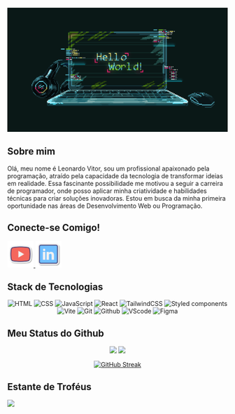 

<p align="center">
  <img src="assets/Banner.gif" alt="Banner" width="800"/>
</p>

## Sobre mim
Olá, meu nome é Leonardo Vitor, sou um profissional apaixonado pela programação, atraído pela capacidade da tecnologia de transformar ideias em realidade. Essa fascinante possibilidade me motivou a seguir a carreira de programador, onde posso aplicar minha criatividade e habilidades técnicas para criar soluções inovadoras. Estou em busca da minha primeira oportunidade nas áreas de Desenvolvimento Web ou Programação.

## Conecte-se Comigo!

<p align="left">
  <a href="https://www.youtube.com/@Devfolio-r8w" target="_blank">
    <img src="assets/youtube-icon.svg" alt="Youtube" width="60px"/>
  </a>
  <a href="https://www.linkedin.com/in/leonardovitorribeirorego?utm_source=share&utm_campaign=share_via&utm_content=profile&utm_medium=android_app" target="_blank">
    <img src="assets/linkedin-icon.svg" alt="Youtube" width="60px"/>
  </a>
</p>

## Stack de Tecnologias

<p align="center">
  <img src="https://cdn.jsdelivr.net/gh/devicons/devicon@latest/icons/html5/html5-plain-wordmark.svg" alt="HTML" height="60px"/>
  <img src="https://cdn.jsdelivr.net/gh/devicons/devicon@latest/icons/css3/css3-plain-wordmark.svg" alt="CSS" height="60px"/>
  <img src="https://cdn.jsdelivr.net/gh/devicons/devicon@latest/icons/javascript/javascript-plain.svg" alt="JavaScript" height="60px"/>
  <img src="https://cdn.jsdelivr.net/gh/devicons/devicon@latest/icons/react/react-original-wordmark.svg" alt="React" height="60px"/>
  <img src="https://cdn.jsdelivr.net/gh/devicons/devicon@latest/icons/tailwindcss/tailwindcss-original.svg" alt="TailwindCSS" height="60px"/>
  <img src="https://cdn.jsdelivr.net/gh/devicons/devicon@latest/icons/styledcomponents/styledcomponents-original-wordmark.svg" alt="Styled components" height="60px"/>
  <img src="https://cdn.jsdelivr.net/gh/devicons/devicon@latest/icons/vitejs/vitejs-original.svg" alt="Vite" height="60px"/>
  <img src="https://cdn.jsdelivr.net/gh/devicons/devicon@latest/icons/git/git-original.svg" alt="Git" height="60px"/>
  <img src="https://cdn.jsdelivr.net/gh/devicons/devicon@latest/icons/github/github-original.svg" alt="Github" height="60px"/>
  <img src="https://cdn.jsdelivr.net/gh/devicons/devicon@latest/icons/vscode/vscode-original.svg" alt="VScode" height="60px"/>
  <img src="https://cdn.jsdelivr.net/gh/devicons/devicon@latest/icons/figma/figma-original.svg" alt="Figma" height="60px"/>
</p>



## Meu Status do Github

<p align="center">
  <img src="https://github-readme-stats.vercel.app/api?username=LeonardoVRR&show_icons=true&theme=dark&locale=pt-br" width="420"/>
  <img src="https://github-readme-stats.vercel.app/api/top-langs/?username=LeonardoVRR&layout=compact&theme=dark&locale=pt-br" width="320"/>
</p>


<p align="center">
  <a href="https://git.io/streak-stats"><img src="https://github-readme-streak-stats.herokuapp.com?user=LeonardoVRR&theme=dark&locale=pt_BR" alt="GitHub Streak" /></a>
</p>

## Estante de Troféus

<p align="left">
  <img src="https://github-profile-trophy.vercel.app/?username=LeonardoVRR&no-frame=true&theme=aura&rank=?,-?&row=1"/>
</p>


